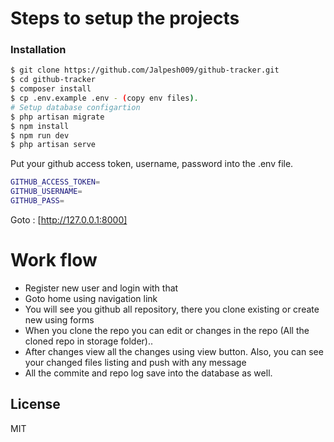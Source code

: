# Steps to setup the projects

### Installation

```sh
$ git clone https://github.com/Jalpesh009/github-tracker.git
$ cd github-tracker
$ composer install
$ cp .env.example .env - (copy env files).
# Setup database configartion
$ php artisan migrate
$ npm install
$ npm run dev
$ php artisan serve
```
Put your github access token, username, password into the .env file.
```sh
GITHUB_ACCESS_TOKEN=
GITHUB_USERNAME=
GITHUB_PASS=
```
Goto : [http://127.0.0.1:8000]

# Work flow
  - Register new user and login with that
  - Goto home using navigation link
  - You will see you github all repository, there you clone existing or create new using forms
  - When you clone the repo you can edit or changes in the repo (All the cloned repo in storage folder)..
  - After changes view all the changes using view button. Also, you can see your changed files listing and push with any message
  - All the commite and repo log save into the database as well.
  

License
----
MIT
